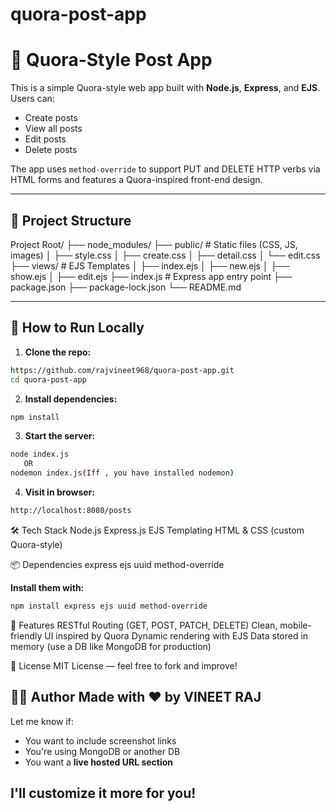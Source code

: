 # quora-post-app
# 📝 Quora-Style Post App

This is a simple Quora-style web app built with **Node.js**, **Express**, and **EJS**. Users can:
- Create posts
- View all posts
- Edit posts
- Delete posts

The app uses `method-override` to support PUT and DELETE HTTP verbs via HTML forms and features a Quora-inspired front-end design.

---

## 📂 Project Structure

Project Root/
├── node_modules/
├── public/                 # Static files (CSS, JS, images)
│   ├── style.css
│   ├── create.css
│   ├── detail.css
│   └── edit.css
├── views/                  # EJS Templates
│   ├── index.ejs
│   ├── new.ejs
│   ├── show.ejs
│   ├── edit.ejs
├── index.js                # Express app entry point
├── package.json
├── package-lock.json
└── README.md


---

## 🚀 How to Run Locally

1. **Clone the repo:**

```bash
https://github.com/rajvineet968/quora-post-app.git
cd quora-post-app
```

2. **Install dependencies:**

```bash
npm install
```

3. **Start the server:**

```bash
node index.js
   OR
nodemon index.js(Iff , you have installed nodemon)
```

4. **Visit in browser:**

```bash
http://localhost:8080/posts
```

🛠️ Tech Stack
Node.js
Express.js
EJS Templating
HTML & CSS (custom Quora-style)

📦 Dependencies
express
ejs
uuid
method-override

**Install them with:**
```bash
npm install express ejs uuid method-override
```

🧠 Features
RESTful Routing (GET, POST, PATCH, DELETE)
Clean, mobile-friendly UI inspired by Quora
Dynamic rendering with EJS
Data stored in memory (use a DB like MongoDB for production)

📄 License
MIT License — feel free to fork and improve!


👨‍💻 Author
Made with ❤️ by VINEET RAJ
---
Let me know if:
- You want to include screenshot links
- You're using MongoDB or another DB
- You want a **live hosted URL section**

I'll customize it more for you!
---
